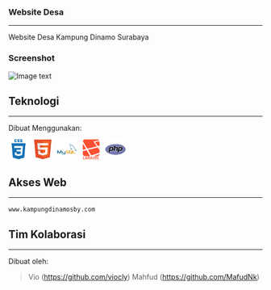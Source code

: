 ### Website Desa
***
Website Desa Kampung Dinamo Surabaya

### Screenshot
![Image text](https://www.united-internet.de/fileadmin/user_upload/Brands/Downloads/Logo_IONOS_by.jpg)

## Teknologi
***
Dibuat Menggunakan:
<div>
  <img src="https://github.com/devicons/devicon/blob/master/icons/css3/css3-plain-wordmark.svg"  title="CSS3" alt="CSS" width="40" height="40"/>&nbsp;
  <img src="https://github.com/devicons/devicon/blob/master/icons/html5/html5-original.svg" title="HTML5" alt="HTML" width="40" height="40"/>&nbsp;
  <img src="https://github.com/devicons/devicon/blob/master/icons/mysql/mysql-original-wordmark.svg" title="MySQL"  alt="MySQL" width="40" height="40"/>&nbsp;
  <img src="https://github.com/devicons/devicon/blob/master/icons/laravel/laravel-plain-wordmark.svg" title="Laravel"  alt="Laravel" width="40" height="40"/>&nbsp;
  <img src="https://github.com/devicons/devicon/blob/master/icons/php/php-original.svg" title="PHP"  alt="PHP" width="40" height="40"/>&nbsp;
</div>

## Akses Web
***
```
www.kampungdinamosby.com
```

## Tim Kolaborasi
***
Dibuat oleh:
> Vio (https://github.com/viocly)
> Mahfud (https://github.com/MafudNk)
